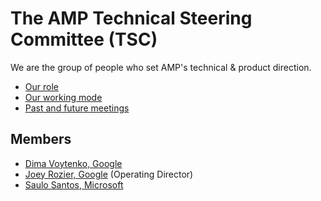 # The AMP Technical Steering Committee (TSC)

We are the group of people who set AMP's technical & product direction.

- [Our role](https://github.com/ampproject/meta/blob/master/GOVERNANCE.md#technical-steering-committee-tsc)
- [Our working mode](./WORKING_MODE.md)
- [Past and future meetings](https://github.com/ampproject/meta-tsc/issues?utf8=%E2%9C%93&q=label%3A%22TSC+Meeting%22)

## Members

- [Dima Voytenko, Google](https://github.com/dvoytenko)
- [Joey Rozier, Google](https://github.com/mrjoro) (Operating Director)
- [Saulo Santos, Microsoft](https://github.com/ssantosms)
